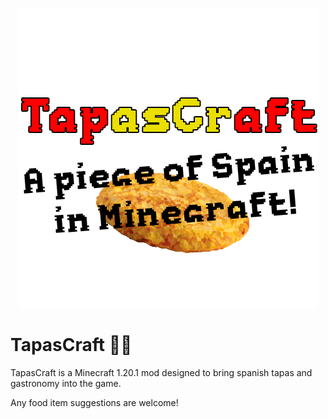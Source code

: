 <p align="center">
<img src="src/main/resources/assets/tapacraft/logo.png">
</p>

# TapasCraft 🥘🍺
TapasCraft is a Minecraft 1.20.1 mod designed to bring spanish tapas and gastronomy into the game.

Any food item suggestions are welcome!